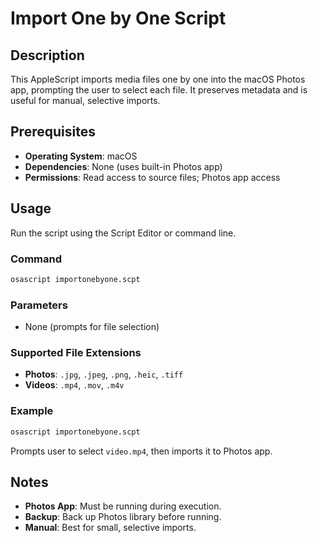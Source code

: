 # Import One by One Script

## Description
This AppleScript imports media files one by one into the macOS Photos app, prompting the user to select each file. It preserves metadata and is useful for manual, selective imports.

## Prerequisites
- **Operating System**: macOS
- **Dependencies**: None (uses built-in Photos app)
- **Permissions**: Read access to source files; Photos app access

## Usage
Run the script using the Script Editor or command line.

### Command
```bash
osascript importonebyone.scpt
```

### Parameters
- None (prompts for file selection)

### Supported File Extensions
- **Photos**: `.jpg`, `.jpeg`, `.png`, `.heic`, `.tiff`
- **Videos**: `.mp4`, `.mov`, `.m4v`

### Example
```bash
osascript importonebyone.scpt
```
Prompts user to select `video.mp4`, then imports it to Photos app.

## Notes
- **Photos App**: Must be running during execution.
- **Backup**: Back up Photos library before running.
- **Manual**: Best for small, selective imports.